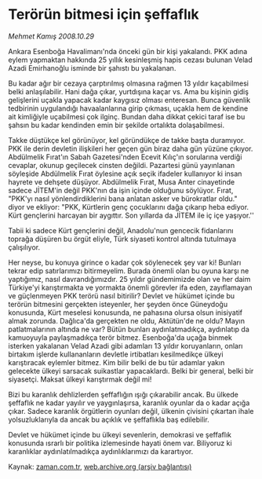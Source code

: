 # Terörün bitmesi için şeffaflık

*Mehmet Kamış 2008.10.29*

<tr><td class="metin" colspan="2" style="padding-top: 20px; padding-left: 5px; padding-right: 10px;">Ankara Esenboğa Havalimanı'nda önceki gün bir kişi yakalandı. PKK adına eylem yapmaktan hakkında 25 yıllık kesinleşmiş hapis cezası bulunan Velad Azadi Emirhanoğlu isminde bir şahıstı bu yakalanan.</td></tr><tr><td class="metin" colspan="2" style="padding-top: 20px; padding-left: 5px; padding-right: 10px;"><p>Bu kadar ağır bir cezaya çarptırılmış olmasına rağmen 13 yıldır kaçabilmesi belki anlaşılabilir. Hani dağa çıkar, yurtdışına kaçar vs. Ama bu kişinin gidiş gelişlerini uçakla yapacak kadar kaygısız olması enteresan. Bunca güvenlik tedbirinin uygulandığı havaalanlarına girip çıkması, uçakla hem de kendine ait kimliğiyle uçabilmesi çok ilginç. Bundan daha dikkat çekici taraf ise bu şahsın bu kadar kendinden emin bir şekilde ortalıkta dolaşabilmesi. 
<p>Takke düştükçe kel görünüyor, kel göründükçe de takke başta duramıyor. PKK ile derin devletin ilişkileri her geçen gün biraz daha gün yüzüne çıkıyor. Abdülmelik Fırat'ın Sabah Gazetesi'nden Ecevit Kılıç'ın sorularına verdiği cevaplar, okunup geçilecek cinsten değildi. Pazartesi günü yayınlanan söyleşide Abdülmelik Fırat öylesine açık seçik ifadeler kullanıyor ki insan hayrete ve dehşete düşüyor. Abdülmelik Fırat, Musa Anter cinayetinde sadece JİTEM'in değil PKK'nın da işin içinde olduğunu söylüyor. Fırat, "PKK'yı nasıl yönlendirdiklerini bana anlatan asker ve bürokratlar oldu." diyor ve ekliyor: "PKK, Kürtlerin genç çocuklarını dağa çıkarıp heba ediyor. Kürt gençlerini harcayan bir aygıttır. Son yıllarda da JİTEM ile iç içe yaşıyor.'' 
<p>Tabii ki sadece Kürt gençlerini değil, Anadolu'nun gencecik fidanlarını toprağa düşüren bu örgüt eliyle, Türk siyaseti kontrol altında tutulmaya çalışılıyor. 
<p>Her neyse, bu konuya girince o kadar çok söylenecek şey var ki! Bunları tekrar edip satırlarımızı bitirmeyelim. Burada önemli olan bu oyuna karşı ne yaptığımız, nasıl davrandığımızdır. 25 yıldır gündemimizde olan ve her daim Türkiye'yi karıştırmakta ve yormakta önemli görevler ifa eden, zayıflamayan ve güçlenmeyen PKK terörü nasıl bitirilir? Devlet ve hükümet içinde bu terörün bitmesini gerçekten isteyenler, her şeyden önce Güneydoğu konusunda, Kürt meselesi konusunda, ne pahasına olursa olsun inisiyatif almak zorunda. Dağlıca'da gerçekten ne oldu, Aktütün'de ne oldu? Mayın patlatmalarının altında ne var? Bütün bunları aydınlatmadıkça, aydınlatıp da kamuoyuyla paylaşmadıkça terör bitmez. Esenboğa'da uçağa binmek isterken yakalanan Velad Azadi gibi adamları 13 yıldır koruyanların, onları birtakım işlerde kullananların devletle irtibatları kesilmedikçe ülkeyi karıştıracak eylemler bitmez. Kim bilir belki de bu tür adamlar yakın gelecekte ülkeyi sarsacak suikastlar yapacaklardı. Belki bir general, belki bir siyasetçi. Maksat ülkeyi karıştırmak değil mi!
<p>Bizi bu karanlık dehlizlerden şeffaflığın ışığı çıkarabilir ancak. Bu ülkede şeffaflık ne kadar yayılır ve yaygınlaşırsa, karanlık oyunlar da o kadar açığa çıkar. Sadece karanlık örgütlerin oyunları değil, ülkenin çivisini çıkartan ihale yolsuzluklarıyla da ancak bu açıklık ve şeffaflıkla baş edilebilir. 
<p>Devlet ve hükümet içinde bu ülkeyi sevenlerin, demokrasi ve şeffaflık konusunda ısrarlı bir politika izlemesinde hayati önem var. Biliyoruz ki karanlıklar aydınlatılmadıkça aydınlıklarımızı da karartıyor. <br/></p></p></p></p></p></p></td></tr>

Kaynak: [zaman.com.tr](http://zaman.com.tr/yazar.do?yazino=754480), [web.archive.org (arşiv bağlantısı)](http://web.archive.org/web/20081029125636/http://zaman.com.tr:80/yazar.do?yazino=754480)
